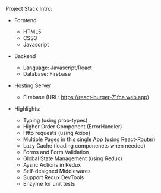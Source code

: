 <p>Project Stack Intro:<P>

+ Forntend
  + HTML5
  + CSS3
  + Javascript

+ Backend
  + Language: Javascript/React
  + Database: Firebase

+ Hosting Server
  + Firebase (URL: https://react-burger-71fca.web.app)

+ Highlights:
  + Typing (using prop-types)
  + Higher Order Component (ErrorHandler)
  + Http requests (using Axios)
  + Multiple Pages in this single App (using React-Router)
  + Lazy Cache (loading componenets when needed)
  + Forms and Form Validation
  + Global State Management (using Redux)
  + Aysnc Actions in Redux
  + Self-designed Middlewares
  + Support Redux DevTools
  + Enzyme for unit tests